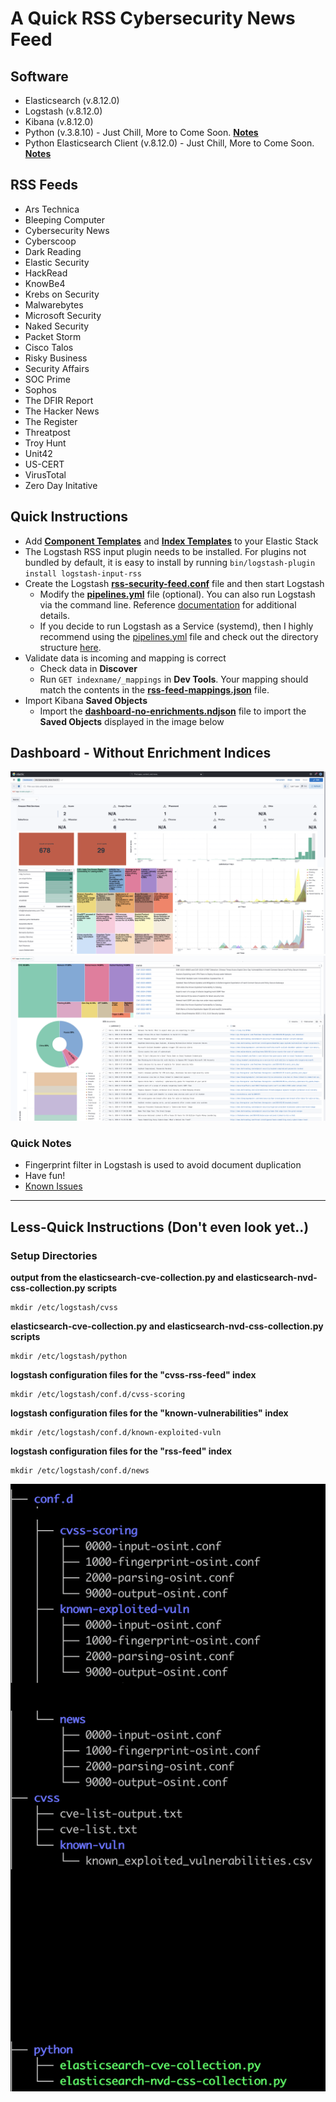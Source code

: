 # A Quick RSS Cybersecurity News Feed

## **Software**
- Elasticsearch (v.8.12.0)
- Logstash (v.8.12.0)
- Kibana (v.8.12.0)
- Python (v.3.8.10) - Just Chill, More to Come Soon. **[Notes](./python/README.md)**
- Python Elasticsearch Client (v.8.12.0) - Just Chill, More to Come Soon. **[Notes](./python/README.md)**

## **RSS Feeds**
- Ars Technica
- Bleeping Computer
- Cybersecurity News
- Cyberscoop
- Dark Reading
- Elastic Security
- HackRead
- KnowBe4
- Krebs on Security
- Malwarebytes
- Microsoft Security
- Naked Security
- Packet Storm
- Cisco Talos
- Risky Business
- Security Affairs
- SOC Prime
- Sophos
- The DFIR Report
- The Hacker News
- The Register
- Threatpost
- Troy Hunt
- Unit42
- US-CERT
- VirusTotal
- Zero Day Initative


## **Quick Instructions**

- Add **[Component Templates](./templates/component/rss-component_template.json)** and **[Index Templates](./templates/index/rss-index_template.json)** to your Elastic Stack 
- The Logstash RSS input plugin needs to be installed. For plugins not bundled by default, it is easy to install by running `bin/logstash-plugin install logstash-input-rss`
- Create the Logstash **[rss-security-feed.conf](./logstash/rss/rss-security-feed.conf)** file and then start Logstash
    - Modify the **[pipelines.yml](./logstash/pipelines.yml)** file (optional). You can also run Logstash via the command line. 
      Reference [documentation](https://www.elastic.co/guide/en/logstash/current/getting-started-with-logstash.html) for additional details.
    - If you decide to run Logstash as a Service (systemd), then I highly recommend using the [pipelines.yml](./logstash/pipelines.yml) file and check out the directory structure [here](./logstash/conf.d/).
- Validate data is incoming and mapping is correct
    - Check data in **Discover**
    - Run `GET indexname/_mappings` in **Dev Tools**. Your mapping should match the contents in the **[rss-feed-mappings.json](./templates/mapping-output/rss-feed-mappings.json)** file.
- Import Kibana **Saved Objects**
    - Import the **[dashboard-no-enrichments.ndjson](./kibana/saved_objects/2024/dashboard-no-enrichments.ndjson)** file to import the **Saved Objects** displayed in the image below


## **Dashboard - Without Enrichment Indices**

![image](./kibana/dashboard_visual_images/dashboard-visual-1.png)
![image](./kibana/dashboard_visual_images/dashboard-visual-2.png)



### **Quick Notes**
- Fingerprint filter in Logstash is used to avoid document duplication
- Have fun!
- [Known Issues](./notes/known_issues.md)

---

## **Less-Quick Instructions** (Don't even look yet..)

### **Setup Directories**

**output from the elasticsearch-cve-collection.py and elasticsearch-nvd-css-collection.py scripts**
```
mkdir /etc/logstash/cvss
```
**elasticsearch-cve-collection.py and elasticsearch-nvd-css-collection.py scripts**
```
mkdir /etc/logstash/python
```
**logstash configuration files for the "cvss-rss-feed" index**
```
mkdir /etc/logstash/conf.d/cvss-scoring
```
**logstash configuration files for the "known-vulnerabilities" index**
```
mkdir /etc/logstash/conf.d/known-exploited-vuln
```
**logstash configuration files for the "rss-feed" index**
```
mkdir /etc/logstash/conf.d/news
```

![image](/zz-working-folder/images/Screen%20Shot%202024-02-05%20at%203.26.20%20PM.png)

